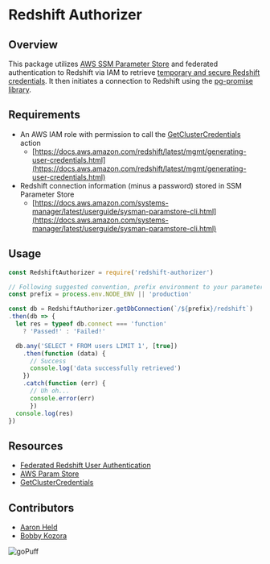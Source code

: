 # Redshift Authorizer

## Overview
This package utilizes [AWS SSM Parameter Store](https://docs.aws.amazon.com/systems-manager/latest/userguide/systems-manager-paramstore.html) and federated authentication to Redshift via IAM to retrieve [temporary and secure Redshift credentials](https://docs.aws.amazon.com/redshift/latest/mgmt/generating-user-credentials.html). It then initiates a connection to Redshift using the [pg-promise library](https://www.npmjs.com/package/pg-promise).

## Requirements

* An AWS IAM role with permission to call the [GetClusterCredentials](https://docs.aws.amazon.com/redshift/latest/APIReference/API_GetClusterCredentials.html) action
   * [https://docs.aws.amazon.com/redshift/latest/mgmt/generating-user-credentials.html](https://docs.aws.amazon.com/redshift/latest/mgmt/generating-user-credentials.html)
* Redshift connection information (minus a password) stored in SSM Parameter Store
	* [https://docs.aws.amazon.com/systems-manager/latest/userguide/sysman-paramstore-cli.html](https://docs.aws.amazon.com/systems-manager/latest/userguide/sysman-paramstore-cli.html)

## Usage

```javascript
const RedshiftAuthorizer = require('redshift-authorizer')

// Following suggested convention, prefix environment to your parameter names
const prefix = process.env.NODE_ENV || 'production'

const db = RedshiftAuthorizer.getDbConnection(`/${prefix}/redshift`)
.then(db => {
  let res = typeof db.connect === 'function'
    ? 'Passed!' : 'Failed!'

  db.any('SELECT * FROM users LIMIT 1', [true])
    .then(function (data) {
      // Success
      console.log('data successfully retrieved')
    })
    .catch(function (err) {
      // Uh oh...
      console.error(err)
	  })
  console.log(res)
})

```

## Resources

* [Federated Redshift User Authentication](https://aws.amazon.com/blogs/big-data/federate-database-user-authentication-easily-with-iam-and-amazon-redshift/)
* [AWS Param Store](https://docs.aws.amazon.com/systems-manager/latest/userguide/systems-manager-paramstore.html)
* [GetClusterCredentials](https://docs.aws.amazon.com/redshift/latest/APIReference/API_GetClusterCredentials.html)

## Contributors

* [Aaron Held](https://github.com/aheld)
* [Bobby Kozora](https://github.com/bkozora)


![goPuff](https://s3.amazonaws.com/gopuff-content/assets/images/goPuff-logo.png "Logo Title Text 1")
